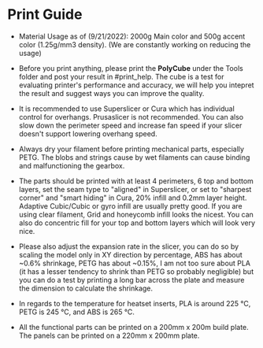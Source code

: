 # Print Guide

- Material Usage as of (9/21/2022): 2000g Main color and 500g accent color (1.25g/mm3 density). (We are constantly working on reducing the usage)

- Before you print anything, please print the **PolyCube** under the Tools folder and post your result in #print_help. The cube is a test for evaluating printer's performance and accuracy, we will help you intepret the result and suggest ways you can improve the quality.

- It is recommended to use Superslicer or Cura which has individual control for overhangs. Prusaslicer is not recommended. You can also slow down the perimeter speed and increase fan speed if your slicer doesn't support lowering overhang speed.

- Always dry your filament before printing mechanical parts, especially PETG. The blobs and strings cause by wet filaments can cause binding and malfunctioning the gearbox.

- The parts should be printed with at least 4 perimeters, 6 top and bottom layers, set the seam type to "aligned" in Superslicer, or set to "sharpest corner" and "smart hiding" in Cura, 20% infill and 0.2mm layer height. Adaptive Cubic/Cubic or gyro infill are usually pretty good. If you are using clear filament, Grid and honeycomb infill looks the nicest. You can also do concentric fill for your top and bottom layers which will look very nice.

- Please also adjust the expansion rate in the slicer, you can do so by scaling the model only in XY direction by percentage, ABS has about ~0.6% shrinkage, PETG has about ~0.15%, I am not too sure about PLA (it has a lesser tendency to shrink than PETG so probably negligible) but you can do a test by printing a long bar across the plate and measure the dimension to calculate the shrinkage.


- In regards to the temperature for heatset inserts, PLA is around 225 °C, PETG is 245 °C, and ABS is 265 °C.

- All the functional parts can be printed on a 200mm x 200m build plate. The panels can be printed on a 220mm x 200mm plate.


